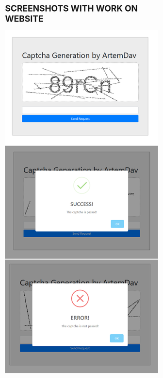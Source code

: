 # SCREENSHOTS WITH WORK ON WEBSITE

![sc1](/screenshots/test_work1.png) 
![sc2](/screenshots/test_work2.png) 
![sc3](/screenshots/test_work3.png) 
